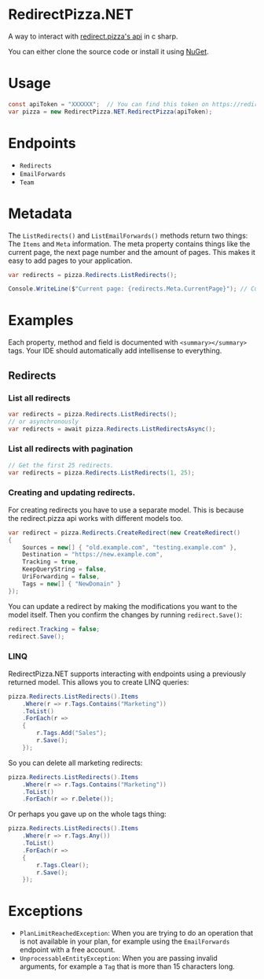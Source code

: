 # RedirectPizza.NET
A way to interact with [redirect.pizza's api](https://redirect.pizza/api) in c sharp.

You can either clone the source code or install it using [NuGet](https://www.nuget.org/packages/RedirectPizza.NET).

# Usage
```csharp
const apiToken = "XXXXXX";  // You can find this token on https://redirect.pizza/api
var pizza = new RedirectPizza.NET.RedirectPizza(apiToken);
```

# Endpoints
- `Redirects`
- `EmailForwards`
- `Team`

# Metadata
The `ListRedirects()` and `ListEmailForwards()` methods return two things: The `Items` and `Meta` information.
The meta property contains things like the current page, the next page number and the
amount of pages. This makes it easy to add pages to your application.
```csharp
var redirects = pizza.Redirects.ListRedirects();

Console.WriteLine($"Current page: {redirects.Meta.CurrentPage}"); // Current page: 1
```

# Examples
Each property, method and field is documented with `<summary></summary>` tags. Your
IDE should automatically add intellisense to everything.

## Redirects
### List all redirects
```csharp
var redirects = pizza.Redirects.ListRedirects();
// or asynchronously 
var redirects = await pizza.Redirects.ListRedirectsAsync();
```

### List all redirects with pagination
```csharp
// Get the first 25 redirects.
var redirects = pizza.Redirects.ListRedirects(1, 25);
```

### Creating and updating redirects.
For creating redirects you have to use a separate model. This is because
the redirect.pizza api works with different models too.

```csharp
var redirect = pizza.Redirects.CreateRedirect(new CreateRedirect()
{
    Sources = new[] { "old.example.com", "testing.example.com" },
    Destination = "https://new.example.com",
    Tracking = true,
    KeepQueryString = false,
    UriForwarding = false,
    Tags = new[] { "NewDomain" }
});
```

You can update a redirect by making the modifications you want to the model itself.
Then you confirm the changes by running `redirect.Save()`:
```csharp
redirect.Tracking = false;
redirect.Save();
```

### LINQ
RedirectPizza.NET supports interacting with endpoints using a previously returned
model. This allows you to create LINQ queries:
```csharp
pizza.Redirects.ListRedirects().Items
    .Where(r => r.Tags.Contains("Marketing"))
    .ToList()
    .ForEach(r => 
    {
        r.Tags.Add("Sales");
        r.Save();  
    });
```

So you can delete all marketing redirects:
```csharp
pizza.Redirects.ListRedirects().Items
    .Where(r => r.Tags.Contains("Marketing"))
    .ToList()
    .ForEach(r => r.Delete());
```

Or perhaps you gave up on the whole tags thing:
```csharp
pizza.Redirects.ListRedirects().Items
    .Where(r => r.Tags.Any())
    .ToList()
    .ForEach(r =>
    {
        r.Tags.Clear();
        r.Save();
    });
```

# Exceptions
 - `PlanLimitReachedException`: When you are trying to do an operation that is not
    available in your plan, for example using the `EmailForwards` endpoint with a
    free account.
 - `UnprocessableEntityException`: When you are passing invalid arguments, for example
   a `Tag` that is more than 15 characters long.
